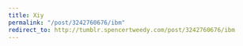 ```yaml
---
title: Xiy
permalink: "/post/3242760676/ibm"
redirect_to: http://tumblr.spencertweedy.com/post/3242760676/ibm
---
```


